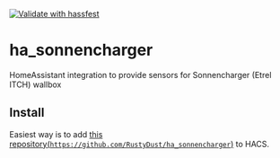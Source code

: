 [![Validate with hassfest](https://github.com/RustyDust/ha_sonnencharger/actions/workflows/hassfest.yml/badge.svg)](https://github.com/RustyDust/ha_sonnencharger/actions/workflows/hassfest.yml)
# ha_sonnencharger
HomeAssistant integration to provide sensors for Sonnencharger (Etrel ITCH) wallbox

## Install
Easiest way is to add [this repository(`https://github.com/RustyDust/ha_sonnencharger`)](https://github.com/RustyDust/ha_sonnencharger) to HACS.
